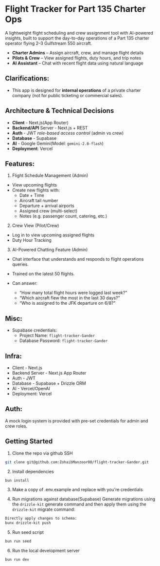 # Flight Tracker for Part 135 Charter Ops

A lightweight flight scheduling and crew assignment tool with AI-powered insights, built to support the day-to-day operations of a Part 135 charter operator flying 2–3 Gulfstream 550 aircraft.

- **Charter Admins** – Assign aircraft, crew, and manage flight details  
- **Pilots & Crew** – View assigned flights, duty hours, and trip notes
- **AI Assistant** – Chat with recent flight data using natural language

## Clarifications: 
- This app is designed for **internal operations** of a private charter company (not for public ticketing or commercial sales).

## Architecture & Technical Decisions

- **Client** - Next.js(App Router)
- **Backend/API** Server - Next.js + REST
- **Auth** - JWT *role-based access control* (admin vs crew)
- **Database** - Supabase
- **AI** - Google Gemini(Model: `gemini-2.0-flash`)
- **Deployment**: Vercel

## Features: 
1. Flight Schedule Management (Admin)
- View upcoming flights
- Create new flights with:
    - Date + Time
    - Aircraft tail number
    - Departure + arrival airports
    - Assigned crew (multi-select)
    - Notes (e.g. passenger count, catering, etc.)

2. Crew View (Pilot/Crew)
- Log in to view upcoming assigned flights
- Duty Hour Tracking

3. AI-Powered Chatting Feature (Admin)
- Chat interface that understands and responds to flight operations queries.
- Trained on the latest 50 flights.

- Can answer:
    - “How many total flight hours were logged last week?”
    - “Which aircraft flew the most in the last 30 days?”
    - “Who is assigned to the JFK departure on 6/8?"

## Misc: 
- Supabase credentials: 
    - Project Name: `flight-tracker-Gander` 
    - Database Password: `flight-tracker-Gander`

## Infra:
- Client - Next.js
- Backend Server - Next.js App Router
- Auth - JWT
- Database - Supabase + Drizzle ORM
- AI - Vercel/OpenAI
- Deployment: Vercel

## Auth: 
A mock login system is provided with pre-set credentials for admin and crew roles. 

## Getting Started
1. Clone the repo via github SSH

```bash
git clone git@github.com:ZohaibManzoor00/flight-tracker-Gander.git
```

2. Install dependencies
```bash
bun install
```

3. Make a copy of .env.example and replace with you're credentials

4. Run migrations against database(Supabase)
Generate migrations using the `drizzle-kit` generate command and then apply them using the `drizzle-kit` migrate command:
```bash
Directly apply changes to schema:
bunx drizzle-kit push
```

5. Run seed script
```bash
bun run seed   
```

6. Run the local development server
```bash
bun run dev
```
